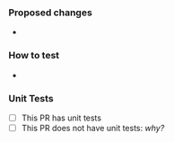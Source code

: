 ### Proposed changes

-

### How to test

-

### Unit Tests

- [ ] This PR has unit tests
- [ ] This PR does not have unit tests: _why?_
